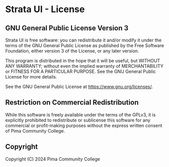# Strata UI - License

## GNU General Public License Version 3

Strata UI is free software: you can redistribute it and/or modify it under the terms of the GNU General Public License as published by the Free Software Foundation, either version 3 of the License, or any later version.

This program is distributed in the hope that it will be useful, but WITHOUT ANY WARRANTY; without even the implied warranty of MERCHANTABILITY or FITNESS FOR A PARTICULAR PURPOSE. See the GNU General Public License for more details.

See the GNU General Public License at <https://www.gnu.org/licenses/>.  

## Restriction on Commercial Redistribution

While this software is freely available under the terms of the GPLv3, it is explicitly prohibited to redistribute or sublicense this software for any commercial or profit-making purposes without the express written consent of Pima Community College.

## Copyright

Copyright (C) 2024 Pima Community College